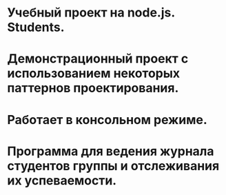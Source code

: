 # Учебный проект на node.js. Students. 
# Демонстрационный проект с использованием некоторых паттернов проектирования.
# Работает в консольном режиме.

# Программа для ведения журнала студентов группы и отслеживания их успеваемости.
